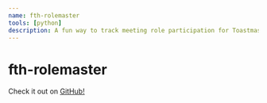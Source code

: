 ```yaml
---
name: fth-rolemaster
tools: [python]
description: A fun way to track meeting role participation for Toastmasters clubs.
---
```


# fth-rolemaster

Check it out on [GitHub!](https://github.com/spscally/fth-rolemaster)